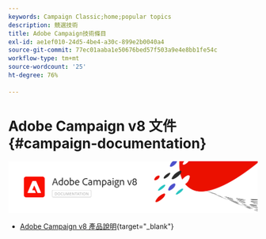 ```yaml
---
keywords: Campaign Classic;home;popular topics
description: 競選技術
title: Adobe Campaign技術條目
exl-id: ae1ef010-24d5-4be4-a30c-899e2b0040a4
source-git-commit: 77ec01aaba1e50676bed57f503a9e4e8bb1fe54c
workflow-type: tm+mt
source-wordcount: '25'
ht-degree: 76%

---
```


# Adobe Campaign v8 文件 {#campaign-documentation}

![](assets/banner-documentationv8.png)

* [Adobe Campaign v8 產品說明](https://helpx.adobe.com/tw/legal/product-descriptions/adobe-campaign-managed-cloud-services.html){target="_blank"}

